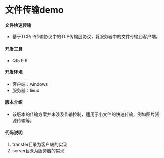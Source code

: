 # 文件传输demo
#### 文件快速传输
  - 基于TCP/IP传输协议中的TCP传输层协议，将服务器中的文件传输到客户端。
#### 开发工具
  - Qt5.9.9
#### 开发环境
  - 客户端：windows
  - 服务器：linux
#### 版本介绍
  - 该版本的传输方案并未涉及传输控制，适用于小文件的快速传输，例如图片资源传输等。
#### 代码说明
  1. transfer目录为客户端的实现
  2. server目录为服务器的实现
